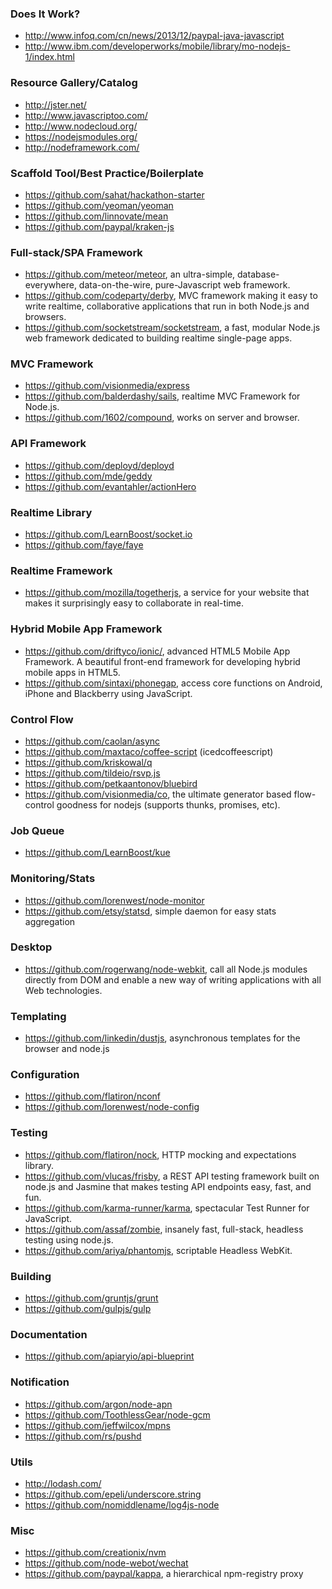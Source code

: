 ### Does It Work?

- http://www.infoq.com/cn/news/2013/12/paypal-java-javascript
- http://www.ibm.com/developerworks/mobile/library/mo-nodejs-1/index.html

### Resource Gallery/Catalog

- http://jster.net/
- http://www.javascriptoo.com/
- http://www.nodecloud.org/
- https://nodejsmodules.org/
- http://nodeframework.com/

### Scaffold Tool/Best Practice/Boilerplate

- https://github.com/sahat/hackathon-starter
- https://github.com/yeoman/yeoman
- https://github.com/linnovate/mean
- https://github.com/paypal/kraken-js

### Full-stack/SPA Framework

- https://github.com/meteor/meteor, an ultra-simple, database-everywhere, data-on-the-wire, pure-Javascript web framework.
- https://github.com/codeparty/derby, MVC framework making it easy to write realtime, collaborative applications that run in both Node.js and browsers.
- https://github.com/socketstream/socketstream, a fast, modular Node.js web framework dedicated to building realtime single-page apps.

### MVC Framework

- https://github.com/visionmedia/express
- https://github.com/balderdashy/sails, realtime MVC Framework for Node.js.
- https://github.com/1602/compound, works on server and browser.

### API Framework

- https://github.com/deployd/deployd
- https://github.com/mde/geddy
- https://github.com/evantahler/actionHero

### Realtime Library

- https://github.com/LearnBoost/socket.io
- https://github.com/faye/faye

### Realtime Framework

- https://github.com/mozilla/togetherjs, a service for your website that makes it surprisingly easy to collaborate in real-time.

### Hybrid Mobile App Framework

- https://github.com/driftyco/ionic/, advanced HTML5 Mobile App Framework. A beautiful front-end framework for developing hybrid mobile apps in HTML5.
- https://github.com/sintaxi/phonegap, access core functions on Android, iPhone and Blackberry using JavaScript.

### Control Flow

- https://github.com/caolan/async
- https://github.com/maxtaco/coffee-script (icedcoffeescript)
- https://github.com/kriskowal/q
- https://github.com/tildeio/rsvp.js
- https://github.com/petkaantonov/bluebird
- https://github.com/visionmedia/co, the ultimate generator based flow-control goodness for nodejs (supports thunks, promises, etc).

### Job Queue

- https://github.com/LearnBoost/kue

### Monitoring/Stats

- https://github.com/lorenwest/node-monitor
- https://github.com/etsy/statsd, simple daemon for easy stats aggregation

### Desktop

- https://github.com/rogerwang/node-webkit, call all Node.js modules directly from DOM and enable a new way of writing applications with all Web technologies.

### Templating

- https://github.com/linkedin/dustjs, asynchronous templates for the browser and node.js

### Configuration

- https://github.com/flatiron/nconf
- https://github.com/lorenwest/node-config

### Testing

- https://github.com/flatiron/nock, HTTP mocking and expectations library.
- https://github.com/vlucas/frisby, a REST API testing framework built on node.js and Jasmine that makes testing API endpoints easy, fast, and fun.
- https://github.com/karma-runner/karma, spectacular Test Runner for JavaScript.
- https://github.com/assaf/zombie, insanely fast, full-stack, headless testing using node.js.
- https://github.com/ariya/phantomjs, scriptable Headless WebKit.

### Building

- https://github.com/gruntjs/grunt
- https://github.com/gulpjs/gulp

### Documentation

- https://github.com/apiaryio/api-blueprint

### Notification

- https://github.com/argon/node-apn
- https://github.com/ToothlessGear/node-gcm
- https://github.com/jeffwilcox/mpns
- https://github.com/rs/pushd

### Utils

- http://lodash.com/
- https://github.com/epeli/underscore.string
- https://github.com/nomiddlename/log4js-node

### Misc

- https://github.com/creationix/nvm
- https://github.com/node-webot/wechat
- https://github.com/paypal/kappa, a hierarchical npm-registry proxy
